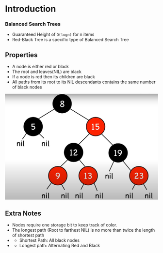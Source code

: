 # Introduction

### Balanced Search Trees

- Guaranteed Height of `O(logn)` for n items
- Red-Black Tree is a specific type of Balanced Search Tree

## Properties
- A node is either red or black
- The root and leaves(NIL) are black
- If a node is red then its children are black
- All paths from its root to its NIL descendants contains the same number of black nodes

![Red Black Tree Example](image.png)


## Extra Notes
- Nodes require one storage bit to keep track of color.
- The longest path (Root to farthest NIL) is no more than twice the length of shortest path
- - Shortest Path: All black nodes
- - Longest path: Alternating Red and Black